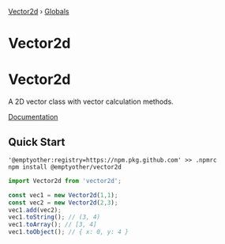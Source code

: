 [Vector2d](README.md) › [Globals](globals.md)

# Vector2d


# Vector2d

A 2D vector class with vector calculation methods.

[Documentation][docs]

[docs]: /docs/classes/vector2d.html

## Quick Start

```npm
'@emptyother:registry=https://npm.pkg.github.com' >> .npmrc
npm install @emptyother/vector2d
```

```typescript
import Vector2d from 'vector2d';

const vec1 = new Vector2d(1,1);
const vec2 = new Vector2d(2,3);
vec1.add(vec2);
vec1.toString(); // (3, 4)
vec1.toArray(); // [3, 4]
vec1.toObject(); // { x: 0, y: 4 }
```
